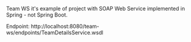 Team WS it's example of project with SOAP Web Service implemented in Spring - not Spring Boot.

Endpoint: http://localhost:8080/team-ws/endpoints/TeamDetailsService.wsdl 
